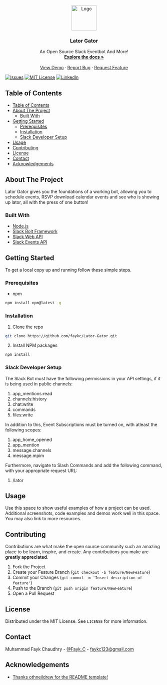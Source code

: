 <!-- PROJECT LOGO -->
<br />
<p align="center">
  <a href="https://github.com/github_username/repo">
    <img src="images/logo.png" alt="Logo" width="80" height="80">
  </a>

  <h3 align="center">Lator Gator</h3>

  <p align="center">
    An Open Source Slack Eventbot And More! 
    <br />
    <a href="https://github.com/faykc/Lator-Gator"><strong>Explore the docs »</strong></a>
    <br />
    <br />
    <a href="https://github.com/faykc/Lator-Gator">View Demo</a>
    ·
    <a href="https://github.com/faykc/Lator-Gator/issues">Report Bug</a>
    ·
    <a href="https://github.com/faykc/Lator-Gator/issues">Request Feature</a>
  </p>
</p>

[![Issues][issues-shield]][issues-url]
[![MIT License][license-shield]][license-url]
[![LinkedIn][linkedin-shield]][linkedin-url]


<!-- TABLE OF CONTENTS -->
## Table of Contents

- [Table of Contents](#table-of-contents)
- [About The Project](#about-the-project)
  - [Built With](#built-with)
- [Getting Started](#getting-started)
  - [Prerequisites](#prerequisites)
  - [Installation](#installation)
  - [Slack Developer Setup](#slack-developer-setup)
- [Usage](#usage)
- [Contributing](#contributing)
- [License](#license)
- [Contact](#contact)
- [Acknowledgements](#acknowledgements)



<!-- ABOUT THE PROJECT -->
## About The Project

Lator Gator gives you the foundations of a working bot, allowing you to schedule events, RSVP download calendar events and see who is showing up lator, all with the press of one button!


### Built With

* [Node.js](https://nodejs.org/en/)
* [Slack Bolt Framework](https://github.com/slackapi/bolt)
* [Slack Web API](https://api.slack.com/web)
* [Slack Events API](https://api.slack.com/events)


<!-- GETTING STARTED -->
## Getting Started

To get a local copy up and running follow these simple steps.

### Prerequisites
* npm
```sh
npm install npm@latest -g
```

### Installation
 
1. Clone the repo
```sh
git clone https://github.com/faykc/Lator-Gator.git
```
2. Install NPM packages
```sh
npm install
```

### Slack Developer Setup
The Slack Bot must have the following permissions in your API settings, if it is being used in public channels:
1. app_mentions:read
2. channels:history
3. chat:write
4. commands
5. files:write

In addition to this, Event Subscriptions must be turned on, with atleast the following scopes:
1. app_home_opened
2. app_mention
3. message.channels
4. message.mpim

Furthermore, navigate to Slash Commands and add the following command, with your appropriate request URL:
1. /lator


<!-- USAGE EXAMPLES -->
## Usage

Use this space to show useful examples of how a project can be used. Additional screenshots, code examples and demos work well in this space. You may also link to more resources.


<!-- CONTRIBUTING -->
## Contributing

Contributions are what make the open source community such an amazing place to be learn, inspire, and create. Any contributions you make are **greatly appreciated**.

1. Fork the Project
2. Create your Feature Branch (`git checkout -b feature/NewFeature`)
3. Commit your Changes (`git commit -m 'Insert description of feature'`)
4. Push to the Branch (`git push origin feature/NewFeature`)
5. Open a Pull Request



<!-- LICENSE -->
## License

Distributed under the MIT License. See `LICENSE` for more information.



<!-- CONTACT -->
## Contact

Muhammad Fayk Chaudhry - [@Fayk_C](https://twitter.com/fayk_c?lang=en) - faykc123@gmail.com


<!-- ACKNOWLEDGEMENTS -->
## Acknowledgements

* [Thanks othneildrew for the README template!](https://github.com/othneildrew/Best-README-Template/blob/master/BLANK_README.md)



<!-- MARKDOWN LINKS & IMAGES -->
<!-- https://www.markdownguide.org/basic-syntax/#reference-style-links -->
[issues-shield]: https://img.shields.io/github/issues/othneildrew/Best-README-Template.svg?style=flat-square
[issues-url]: https://github.com/othneildrew/Best-README-Template/issues
[license-shield]: https://img.shields.io/github/license/othneildrew/Best-README-Template.svg?style=flat-square
[license-url]: https://github.com/othneildrew/Best-README-Template/blob/master/LICENSE.txt
[linkedin-shield]: https://img.shields.io/badge/-LinkedIn-black.svg?style=flat-square&logo=linkedin&colorB=555
[linkedin-url]: https://linkedin.com/in/othneildrew
[product-screenshot]: images/screenshot.png



